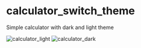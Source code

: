 # calculator_switch_theme
Simple calculator with dark and light theme


![calculator_light](https://github.com/goonyboy/calculator_switch_theme/assets/88856796/f9b93ec4-6bb2-4a7f-8359-2808fceb5117)
![calculator_dark](https://github.com/goonyboy/calculator_switch_theme/assets/88856796/b740ce33-eb95-492e-a547-ca70c0101b5f)

